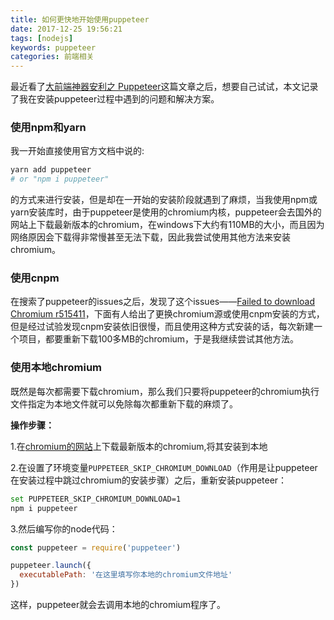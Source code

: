 ```yaml
---
title: 如何更快地开始使用puppeteer
date: 2017-12-25 19:56:21
tags: [nodejs]
keywords: puppeteer
categories: 前端相关
---
```


最近看了[大前端神器安利之 Puppeteer](https://jeffjade.com/2017/12/17/134-kinds-of-toss-using-puppeteer/)这篇文章之后，想要自己试试，本文记录了我在安装puppeteer过程中遇到的问题和解决方案。

<!-- more -->

### 使用npm和yarn ###

我一开始直接使用官方文档中说的:

```bash
yarn add puppeteer
# or "npm i puppeteer"
```

的方式来进行安装，但是却在一开始的安装阶段就遇到了麻烦，当我使用npm或yarn安装库时，由于puppeteer是使用的chromium内核，puppeteer会去国外的网站上下载最新版本的chromium，在windows下大约有110MB的大小，而且因为网络原因会下载得非常慢甚至无法下载，因此我尝试使用其他方法来安装chromium。

### 使用cnpm ###

在搜索了puppeteer的issues之后，发现了这个issues——[Failed to download Chromium r515411](https://github.com/GoogleChrome/puppeteer/issues/1597)，下面有人给出了更换chromium源或使用cnpm安装的方式，但是经过试验发现cnpm安装依旧很慢，而且使用这种方式安装的话，每次新建一个项目，都要重新下载100多MB的chromium，于是我继续尝试其他方法。

### 使用本地chromium ###

既然是每次都需要下载chromium，那么我们只要将puppeteer的chromium执行文件指定为本地文件就可以免除每次都重新下载的麻烦了。

**操作步骤：**

1.在[chromium的网站](https://www.chromium.org/getting-involved/download-chromium)上下载最新版本的chromium,将其安装到本地

2.在设置了环境变量`PUPPETEER_SKIP_CHROMIUM_DOWNLOAD`（作用是让puppeteer在安装过程中跳过chromium的安装步骤）之后，重新安装puppeteer：

```bash
set PUPPETEER_SKIP_CHROMIUM_DOWNLOAD=1
npm i puppeteer
```

3.然后编写你的node代码：

```js
const puppeteer = require('puppeteer')

puppeteer.launch({
  executablePath: '在这里填写你本地的chromium文件地址'
})
```

这样，puppeteer就会去调用本地的chromium程序了。
